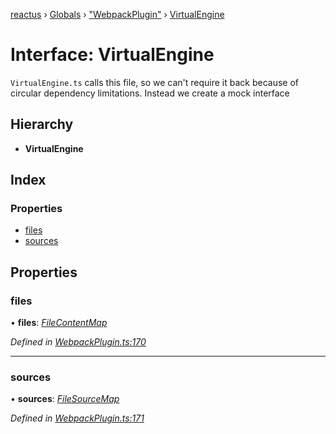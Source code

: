 [reactus](../README.md) › [Globals](../globals.md) › ["WebpackPlugin"](../modules/_webpackplugin_.md) › [VirtualEngine](_webpackplugin_.virtualengine.md)

# Interface: VirtualEngine

`VirtualEngine.ts` calls this file, so we can't require it back because of
circular dependency limitations. Instead we create a mock interface

## Hierarchy

* **VirtualEngine**

## Index

### Properties

* [files](_webpackplugin_.virtualengine.md#files)
* [sources](_webpackplugin_.virtualengine.md#sources)

## Properties

###  files

• **files**: *[FileContentMap](_webpackplugin_.filecontentmap.md)*

*Defined in [WebpackPlugin.ts:170](https://github.com/Openovate/reactus/blob/b750986/src/WebpackPlugin.ts#L170)*

___

###  sources

• **sources**: *[FileSourceMap](_webpackplugin_.filesourcemap.md)*

*Defined in [WebpackPlugin.ts:171](https://github.com/Openovate/reactus/blob/b750986/src/WebpackPlugin.ts#L171)*
